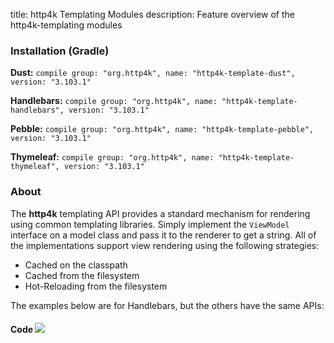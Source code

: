 title: http4k Templating Modules
description: Feature overview of the http4k-templating modules

### Installation (Gradle)
**Dust:** ```compile group: "org.http4k", name: "http4k-template-dust", version: "3.103.1"```

**Handlebars:** ```compile group: "org.http4k", name: "http4k-template-handlebars", version: "3.103.1"```

**Pebble:** ```compile group: "org.http4k", name: "http4k-template-pebble", version: "3.103.1"```

**Thymeleaf:** ```compile group: "org.http4k", name: "http4k-template-thymeleaf", version: "3.103.1"```

### About
The **http4k** templating API provides a standard mechanism for rendering using common templating libraries. Simply implement the `ViewModel` interface on a model class and pass it to the renderer to get a string. All of the implementations support view rendering using the following strategies:

* Cached on the classpath
* Cached from the filesystem
* Hot-Reloading from the filesystem

The examples below are for Handlebars, but the others have the same APIs:

#### Code  [<img class="octocat" src="/img/octocat-32.png"/>](https://github.com/http4k/http4k/blob/master/src/docs/guide/modules/templating/example.kt)

 <script src="https://gist-it.appspot.com/https://github.com/http4k/http4k/blob/master/src/docs/guide/modules/templating/example.kt"></script>
